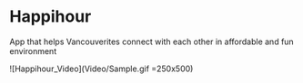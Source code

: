 # Happihour

App that helps Vancouverites connect with each other in affordable and fun environment

![Happihour_Video](Video/Sample.gif =250x500)
